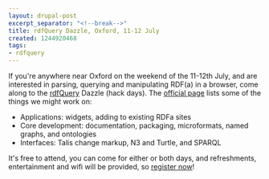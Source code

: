 ```yaml
---
layout: drupal-post
excerpt_separator: "<!--break-->"
title: rdfQuery Dazzle, Oxford, 11-12 July
created: 1244920468
tags:
- rdfquery
---
```

If you're anywhere near Oxford on the weekend of the 11-12th July, and are interested in parsing, querying and manipulating RDF(a) in a browser, come along to the [rdfQuery](http://code.google.com/p/rdfquery) Dazzle (hack days). The [official page](http://swig.networkedplanet.com/dazzle.html) lists some of the things we might work on:

  * Applications: widgets, adding to existing RDFa sites
  * Core development: documentation, packaging, microformats, named graphs, and ontologies
  * Interfaces: Talis change markup, N3 and Turtle, and SPARQL

It's free to attend, you can come for either or both days, and refreshments, entertainment and wifi will be provided, so [register now](http://rdfquery.eventbrite.com/)!

<!--break-->
